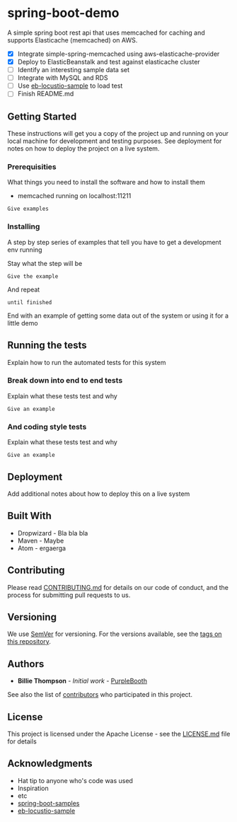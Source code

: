 # spring-boot-demo

A simple spring boot rest api that uses memcached for caching and supports Elasticache (memcached) on AWS.

- [x] Integrate simple-spring-memcached using aws-elasticache-provider
- [x] Deploy to ElasticBeanstalk and test against elasticache cluster 
- [ ] Identify an interesting sample data set
- [ ] Integrate with MySQL and RDS
- [ ] Use [eb-locustio-sample](https://github.com/awslabs/eb-locustio-sample) to load test
- [ ] Finish README.md

## Getting Started

These instructions will get you a copy of the project up and running on your local machine for development and testing purposes. See deployment for notes on how to deploy the project on a live system.

### Prerequisities

What things you need to install the software and how to install them

* memcached running on localhost:11211

```
Give examples
```

### Installing

A step by step series of examples that tell you have to get a development env running

Stay what the step will be

```
Give the example
```

And repeat

```
until finished
```

End with an example of getting some data out of the system or using it for a little demo

## Running the tests

Explain how to run the automated tests for this system

### Break down into end to end tests

Explain what these tests test and why

```
Give an example
```

### And coding style tests

Explain what these tests test and why

```
Give an example
```

## Deployment

Add additional notes about how to deploy this on a live system

## Built With

* Dropwizard - Bla bla bla
* Maven - Maybe
* Atom - ergaerga

## Contributing

Please read [CONTRIBUTING.md](CONTRIBUTING.md) for details on our code of conduct, and the process for submitting pull requests to us.

## Versioning

We use [SemVer](http://semver.org/) for versioning. For the versions available, see the [tags on this repository](https://github.com/your/project/tags). 

## Authors

* **Billie Thompson** - *Initial work* - [PurpleBooth](https://github.com/PurpleBooth)

See also the list of [contributors](https://github.com/your/project/contributors) who participated in this project.

## License

This project is licensed under the Apache License - see the [LICENSE.md](LICENSE.md) file for details

## Acknowledgments

* Hat tip to anyone who's code was used
* Inspiration
* etc
* [spring-boot-samples](https://github.com/spring-projects/spring-boot/tree/master/spring-boot-samples)
* [eb-locustio-sample](https://github.com/awslabs/eb-locustio-sample)